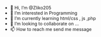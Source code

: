- 👋 Hi, I’m @Zliko205
- 👀 I’m interested in Programming
- 🌱 I’m currently learning html/css , js ,php
- 💞️ I’m looking to collaborate on ...
- 📫 How to reach me send me message

<!---
Zliko205/Zliko205 is a ✨ special ✨ repository because its `README.md` (this file) appears on your GitHub profile.
You can click the Preview link to take a look at your changes.
--->
